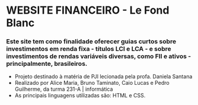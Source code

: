 # WEBSITE FINANCEIRO - Le Fond Blanc

### Este site tem como finalidade oferecer guias curtos sobre investimentos em renda fixa - títulos LCI e LCA - e sobre investimentos de rendas variáveis diversas, como FII e ativos - principalmente, brasileiros.

- Projeto destinado à matéria de PJI lecionada pela profa. Daniela Santana
- Realizado por Alice Maria, Bruno Taminato, Caio Lucas e Pedro Guilherme, da turma 231-A | informática
- As principais linguagens utilizadas são: HTML e CSS. 